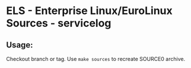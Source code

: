 # ELS - Enterprise Linux/EuroLinux Sources - servicelog
 
## Usage:
  Checkout branch or tag. Use `make sources` to recreate  SOURCE0 archive.
